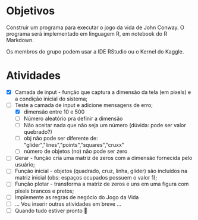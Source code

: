 # Objetivos

Construir um programa para executar o jogo da vida de John Conway. O programa será implementado em linguagem R, em notebook do R Markdown.

Os membros do grupo podem usar a IDE RStudio ou o Kernel do Kaggle.  

# Atividades
- [x] Camada de input - função que captura a dimensão da tela (em pixels) e a condição inicial do sistema;
- [ ] Teste a camada de input e adicione mensagens de erro;
  - [x] dimensão entre 10 e 500
  - [ ] Número aleatório pra definir a dimensão
  - [ ] Não aceitar nada que não seja um número (dúvida: pode ser valor quebrado?)
  - [ ] obj não pode ser diferente de: "glider","lines","points","squares","cruxx"
  - [ ] número de objetos (no) não pode ser zero
- [ ] Gerar - função cria uma matriz de zeros com a dimensão fornecida pelo usuário;
- [ ] Função inicial - objetos (quadrado, cruz, linha, glider) são incluídos na matriz inicial (obs: espaços ocupados possuem o valor 1);
- [ ] Função plotar - transforma a matriz de zeros e uns em uma figura com pixels brancos e pretos;
- [ ] Implemente as regras de negócio do Jogo da Vida
- [ ] ... Vou inserir outras atividades em breve ...
- [ ] Quando tudo estiver pronto :tada:
